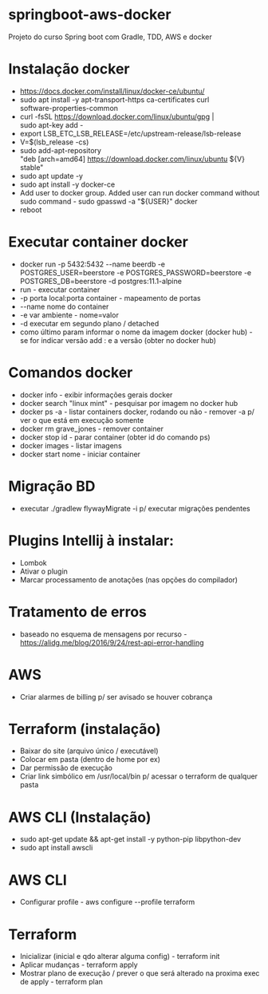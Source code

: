 # springboot-aws-docker
Projeto do curso Spring boot com Gradle, TDD, AWS e docker

# Instalação docker
* https://docs.docker.com/install/linux/docker-ce/ubuntu/
* sudo apt install -y apt-transport-https ca-certificates curl \
   software-properties-common
* curl -fsSL https://download.docker.com/linux/ubuntu/gpg | \
      sudo apt-key add -
* export LSB_ETC_LSB_RELEASE=/etc/upstream-release/lsb-release
* V=$(lsb_release -cs)
* sudo add-apt-repository \
      "deb [arch=amd64] https://download.docker.com/linux/ubuntu ${V} stable"
* sudo apt update -y
* sudo apt install -y docker-ce
* Add user to docker group. Added user can run docker command without sudo command - sudo gpasswd -a "${USER}" docker
* reboot

# Executar container docker
* docker run -p 5432:5432 --name beerdb -e POSTGRES_USER=beerstore -e POSTGRES_PASSWORD=beerstore -e POSTGRES_DB=beerstore -d postgres:11.1-alpine
* run - executar container
* -p porta local:porta container - mapeamento de portas
* --name nome do container
* -e var ambiente - nome=valor
* -d executar em segundo plano / detached
* como último param informar o nome da imagem docker (docker hub) - se for indicar versão add : e a versão (obter no docker hub)

# Comandos docker
* docker info - exibir informações gerais docker
* docker search "linux mint" - pesquisar por imagem no docker hub
* docker ps -a - listar containers docker, rodando ou não - remover -a p/ ver o que está em execução somente
* docker rm grave_jones - remover container
* docker stop id - parar container (obter id do comando ps)
* docker images - listar imagens
* docker start nome - iniciar container

# Migração BD
* executar ./gradlew flywayMigrate -i p/ executar migrações pendentes

# Plugins Intellij à instalar:
* Lombok
* Ativar o plugin
* Marcar processamento de anotações (nas opções do compilador)

# Tratamento de erros
* baseado no esquema de mensagens por recurso - https://alidg.me/blog/2016/9/24/rest-api-error-handling

# AWS
* Criar alarmes de billing p/ ser avisado se houver cobrança

# Terraform (instalação)
* Baixar do site (arquivo único / executável)
* Colocar em pasta (dentro de home por ex)
* Dar permissão de execução
* Criar link simbólico em /usr/local/bin p/ acessar o terraform de qualquer pasta

# AWS CLI (Instalação)
* sudo apt-get update && apt-get install -y python-pip libpython-dev
* sudo apt install awscli

# AWS CLI
* Configurar profile - aws configure --profile terraform

# Terraform
* Inicializar (inicial e qdo alterar alguma config) - terraform init
* Aplicar mudanças - terraform apply
* Mostrar plano de execução / prever o que será alterado na proxima exec de apply - terraform plan
